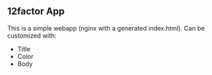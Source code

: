 ## 12factor App

This is a simple webapp (nginx with a generated index.html).
Can be customized with:
- Title
- Color
- Body
